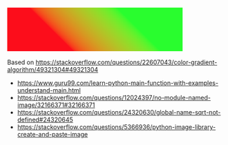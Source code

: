 ![](/out.png)

Based on https://stackoverflow.com/questions/22607043/color-gradient-algorithm/49321304#49321304

- https://www.guru99.com/learn-python-main-function-with-examples-understand-main.html
- https://stackoverflow.com/questions/12024397/no-module-named-image/32166371#32166371
- https://stackoverflow.com/questions/24320630/global-name-sqrt-not-defined#24320645
- https://stackoverflow.com/questions/5366936/python-image-library-create-and-paste-image